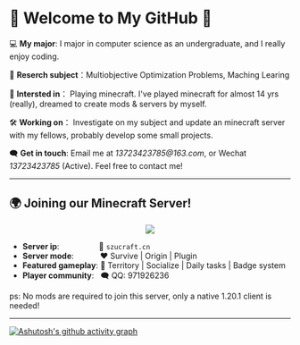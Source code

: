 
# 🧱 Welcome to My GitHub 🧱 #

💻 **My major**: I major in computer science as an undergraduate, and I really enjoy coding.

🔬 **Reserch subject**：Multiobjective Optimization Problems, Maching Learing

📸 **Intersted in**： Playing minecraft. I've played minecraft for almost 14 yrs (really), dreamed to create mods & servers by myself.

🛠️ **Working on**： Investigate on my subject and update an minecraft server with my fellows, probably develop some small projects.

🗨️ **Get in touch**: Email me at _13723423785@163.com_, or Wechat _13723423785_ (Active). Feel free to contact me!

---

## 🌍 Joining our Minecraft Server!

<div align="center"> <img src="https://i.imgur.com/u3bK5Sy.png" border="0"> </div>

- **Server ip**:&nbsp; &nbsp; &nbsp; &nbsp; &nbsp; &nbsp; &nbsp; &nbsp; &nbsp; 🔗 `szucraft.cn`
- **Server mode**: &nbsp; &nbsp; &nbsp; &nbsp; &nbsp; &nbsp;❤️ Survive | Origin | Plugin 
- **Featured gameplay**: 🌱 Territory | Socialize | Daily tasks | Badge system
- **Player community**: &nbsp; 🗨️ QQ: 971926236
  
ps: No mods are required to join this server, only a native 1.20.1 client is needed!

---

[![Ashutosh's github activity graph](https://github-readme-activity-graph.vercel.app/graph?username=FMonitor&theme=xcode)](https://github.com/ashutosh00710/github-readme-activity-graph)
